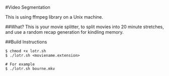 #Video Segmentation

This is using ffmpeg library on a Unix machine.  

##What?
This is your movie splitter, to split movies into 20 minute stretches, and use a random recap generation for kindling memory.

##Build Instructions
```
$ chmod +x lotr.sh
$ ./lotr.sh <moviename.extension>

# For example
$ ./lotr.sh bourne.mkv
```
